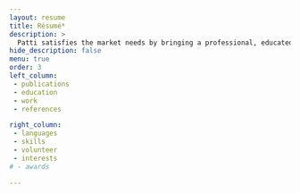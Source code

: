 ```yaml
---
layout: resume
title: Résumé*
description: >
  Patti satisfies the market needs by bringing a professional, educated, and trustworthy, yet warm and friendly voice to all voice over recordings. When a client is facing tight budgets and looming deadlines, she provides a simple solution to getting work done on time and within budget. 
hide_description: false
menu: true
order: 3
left_column:
 - publications
 - education
 - work
 - references

right_column:
 - languages
 - skills
 - volunteer
 - interests
# - awards

---
```

